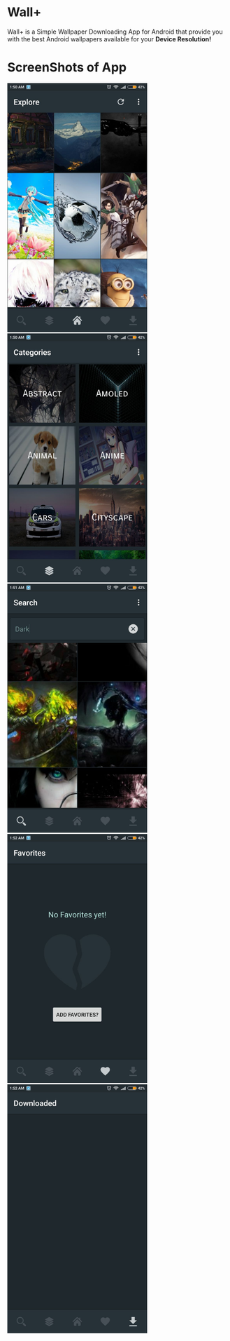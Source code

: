 # Wall+
Wall+ is a Simple Wallpaper Downloading App for Android that provide you with
the best Android wallpapers available for your **Device Resolution!**

# ScreenShots of App
<img src="Screenshots/1.jpeg" height="568" width="320"><img src="Screenshots/2.jpeg" height="568" width="320"><img src="Screenshots/3.jpeg" height="568" width="320">
<img src="Screenshots/4.jpeg" height="568" width="320"><img src="Screenshots/5.jpeg" height="568" width="320">
